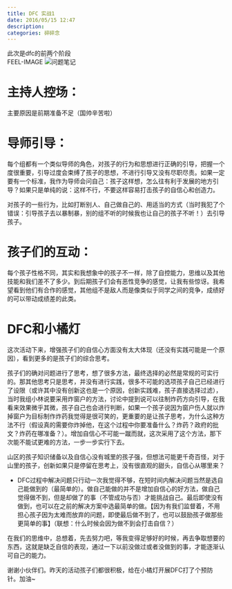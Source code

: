 ```yaml
---
title: DFC 实战1
date: 2016/05/15 12:47
description:
categories: 碎碎念
---
```

此次是dfc的前两个阶段  
FEEL-IMAGE
![问题笔记](http://images.scar.site/20220223223544.png)

# 主持人控场：
主要原因是前期准备不足（国帅辛苦啦）

# 导师引导：
每个组都有一个类似导师的角色，对孩子的行为和思想进行正确的引导，把握一个度很重要，引导过度会束缚了孩子的思想，不进行引导又没有尽职尽责。如果一定要有一个标准，我作为导师会问自己：孩子这样想，怎么往有利于发展的地方引导？如果只是单纯的说：这样不行，不要这样容易打击孩子的自信心和创造力。

对孩子的一些行为，比如打断别人、自己做自己的、用适当的方式（当时我犯了个错误：引导孩子去以暴制暴，别的组不听的时候我也让自己的孩子不听！）去引导孩子。

# 孩子们的互动：
每个孩子性格不同，其实和我想象中的孩子不一样，除了自控能力，思维以及其他技能和我们差不了多少。到后期孩子们会有恶性竞争的感觉，让我有些惊讶。我希望看到他们有合作的感觉，其他组不是敌人而是像类似于同学之间的竞争，成绩好的可以带动成绩差的此类。

# DFC和小橘灯
这次活动下来，增强孩子们的自信心方面没有太大体现（还没有实践可能是一个原因），看到更多的是孩子们的综合思考。

孩子们的确对问题进行了思考，想了很多方法，最终选择的必然是常规的可实行的。那其他思考只是思考，并没有进行实践，很多不可能的选项孩子自己已经进行了设限（或许其中没有创新这也是一个原因，创新实践难，孩子直接选择过滤），当时我组小林说要采用炸窗户的方法，讨论中提到说可以往制炸药方向引导，在我看来效果微乎其微，孩子自己也会进行判断，如果一个孩子说因为窗户伤人就以炸掉窗户为目标制作炸药我觉得是很可笑的，更重要的是让孩子思考，为什么这种方法不行（假设真的需要你炸掉他，在这个过程中你要准备什么？炸药？政府的批文？炸药在哪准备？）。增加自信心不可能一蹴而就，这次采用了这个方法，那下次能不能试更难的方法，一步一步实行下去。

山区的孩子知识储备以及自信心没有城里的孩子强，但想法可能更千奇百怪，对于山里的孩子，创新如果只是停留在思考上，没有很直观的甜头，自信心从哪里来？

* DFC过程中解决问题只行动一次我觉得不够，在短时间内解决问题当然是选自己能做到的（最简单的）。做自己能做的并不是增加自信心的好方法，做自己觉得做不到，但是却做了的事（不管成功与否）才能挑战自己。最后即使没有做到，也可以在之前的解决方案中选最简单的做。【因为有我们监督着，不用担心孩子因为太难而放弃的问题，即使最后做不到了，也可以鼓励孩子做那些更简单的事】（联想：什么时候会因为做不到会打击自信？）

在我们的思维中，总想着，先去努力吧，等我变得足够好的时候，再去争取想要的东西，这就是缺乏自信的表现，通过一下以前没做过或者没做到的事，才能逐渐认可自己的能力。

谢谢小伙伴们。昨天的活动孩子们都很积极，给在小橘灯开展DFC打了个预防针。加油~